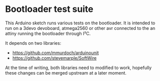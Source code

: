 # Bootloader test suite
This Arduino sketch runs various tests on the bootloader. It is intended
to run on a 3devo devoboard, atmega2560 or other avr connected to the an
attiny running the bootloader through I²C.

It depends on two libraries:
 - https://github.com/mmurdoch/arduinounit
 - https://github.com/stevemarple/SoftWire

At the time of writing, both libraries need to modified to work,
hopefully these changes can be merged upstream at a later moment.

